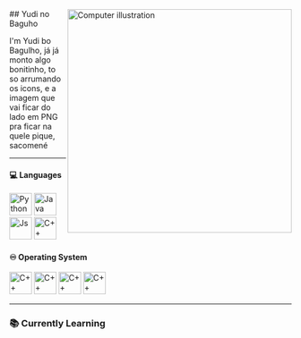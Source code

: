 <img src="https://static.vecteezy.com/system/resources/previews/010/794/340/non_2x/blue-artificial-intelligence-technology-circuit-file-free-png.png" alt="Computer illustration" width="400px" align="right" />
## Yudi no Baguho

I'm Yudi bo Bagulho, já já monto algo bonitinho, to so arrumando os icons, e a imagem que vai ficar do lado em PNG pra ficar na quele pique, sacomené

---

#### 💻 Languages 

<a href="https://www.python.org/"><img aligm="center" alt="Python" heigth="30" width="40" src="https://cdn.jsdelivr.net/gh/devicons/devicon@latest/icons/python/python-original.svg" /></a> 
<a href="https://www.java.com/pt-BR/"><img aligm="center" alt="Java" heigth="30" width="40" src="https://cdn.jsdelivr.net/gh/devicons/devicon@latest/icons/java/java-original.svg" /></a>
<a href="https://developer.mozilla.org/pt-BR/docs/Web/JavaScript"><img aligm="center" alt="Js" heigth="30" width="40" src="https://cdn.jsdelivr.net/gh/devicons/devicon@latest/icons/javascript/javascript-original.svg" /></a> 
<a href="https://isocpp.org/"><img aligm="center" alt="C++" heigth="30" width="40" src="https://cdn.jsdelivr.net/gh/devicons/devicon@latest/icons/cplusplus/cplusplus-original.svg" /></a> 

#### ♾︎ Operating System
<a href="https://archlinux.org/"><img aligm="center" alt="C++" heigth="30" width="40" src="https://cdn.jsdelivr.net/gh/devicons/devicon@latest/icons/archlinux/archlinux-original.svg" /></a> 
<a href="https://nixos.org/"><img aligm="center" alt="C++" heigth="30" width="40" src="https://cdn.jsdelivr.net/gh/devicons/devicon@latest/icons/nixos/nixos-original.svg" /></a> 
<a href="https://hyprland.org/"><img aligm="center" alt="C++" heigth="30" width="40" src="https://hyprland.org/_app/immutable/assets/smooth_default.BtJ_3R7f.webp" /></a>
<a href="https://www.linux.org/"><img aligm="center" alt="C++" heigth="30" width="40" src="https://cdn.jsdelivr.net/gh/devicons/devicon@latest/icons/linux/linux-original.svg" /></a>

---

### 📚 Currently Learning

